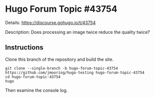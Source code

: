# Hugo Forum Topic #43754

Details: <https://discourse.gohugo.io/t/43754>

Description: Does processing an image twice reduce the quality twice?

## Instructions

Clone this branch of the repository and build the site.

```text
git clone --single-branch -b hugo-forum-topic-43754 https://github.com/jmooring/hugo-testing hugo-forum-topic-43754
cd hugo-forum-topic-43754
hugo
```

Then examine the console log.
